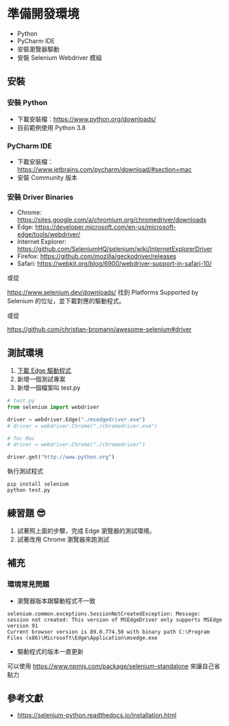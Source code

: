 # 準備開發環境

- Python
- PyCharm IDE
- 安裝瀏覽器驅動
- 安裝 Selenium Webdriver 模組

## 安裝

### 安裝 Python

- 下載安裝檔：<https://www.python.org/downloads/>
- 目前範例使用 Python 3.8

### PyCharm IDE

- 下載安裝檔：<https://www.jetbrains.com/pycharm/download/#section=mac>
- 安裝 Community 版本

### 安裝 Driver Binaries

- Chrome: https://sites.google.com/a/chromium.org/chromedriver/downloads
- Edge: https://developer.microsoft.com/en-us/microsoft-edge/tools/webdriver/
- Internet Explorer: https://github.com/SeleniumHQ/selenium/wiki/InternetExplorerDriver
- Firefox: https://github.com/mozilla/geckodriver/releases
- Safari: https://webkit.org/blog/6900/webdriver-support-in-safari-10/

或從

<https://www.selenium.dev/downloads/> 找到 Platforms Supported by Selenium 的位址，並下載對應的驅動程式。

或從 

<https://github.com/christian-bromann/awesome-selenium#driver>

## 測試環境

1. [下載 Edge 驅動程式](https://developer.microsoft.com/en-us/microsoft-edge/tools/webdriver/)
2. 新增一個測試專案
3. 新增一個檔案叫 test.py

```python
# test.py
from selenium import webdriver

driver = webdriver.Edge("./msedgedriver.exe")
# driver = webdriver.Chrome("./chromedriver.exe")

# for Mac
# driver = webdriver.Chrome("./chromedriver")

driver.get("http://www.python.org")
```

執行測試程式

```
pip install selenium
python test.py
```

## 練習題 😎

1. 試著照上面的步驟，完成 Edge 瀏覽器的測試環境。
1. 試著改用 Chrome 瀏覽器來跑測試

## 補充

### 環境常見問題

- 瀏覽器版本跟驅動程式不一致

```
selenium.common.exceptions.SessionNotCreatedException: Message: session not created: This version of MSEdgeDriver only supports MSEdge version 91
Current browser version is 89.0.774.50 with binary path C:\Program Files (x86)\Microsoft\Edge\Application\msedge.exe
```

- 驅動程式的版本一直更新

可以使用 <https://www.npmjs.com/package/selenium-standalone> 來讓自己省點力

## 參考文獻

- <https://selenium-python.readthedocs.io/installation.html>
